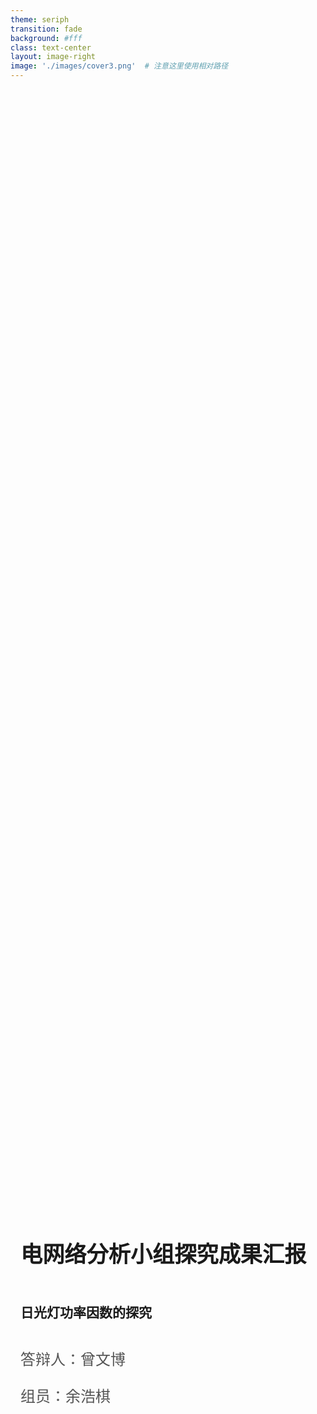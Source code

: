 ```yaml
---
theme: seriph
transition: fade
background: #fff
class: text-center
layout: image-right
image: './images/cover3.png'  # 注意这里使用相对路径
---
```


<style>
.blue-bold {
  color:rgb(5, 81, 156);
  font-weight: bold;
}
/* 这会应用于除第一页外的所有幻灯片 */
.slidev-layout:not(.slidev-page-1 .slidev-layout)::before {
  content: '';
  position: fixed;
  top: 10px;
  right: 10px;
  width: 140px;
  height: 60px;
  background-image: url('./images/ee.png'), url('./images/zju.png');
  background-position: right top, right 70px top;
  background-repeat: no-repeat;
  background-size: 60px auto;
  z-index: 100;
  pointer-events: none;
}

/* 首页左上角图标样式 */
.slidev-page-1 .slidev-layout::before {
  content: '';
  position: fixed;
  top: 10px;
  left: 10px;
  width: 140px;
  height: 60px;
  background-image: url('./images/ee.png'), url('./images/zju.png');
  background-position: left top, left 70px top;
  background-repeat: no-repeat;
  background-size: 60px auto;
  z-index: 100;
  pointer-events: none;
}

/* 目录样式 */
.custom-toc {
  width: 80%;
  margin: 40px auto;
  font-size: 1.3em;
  line-height: 1.8;
}

.toc-item {
  margin-bottom: 0.5em;
  display: flex;
}

.toc-number {
  width: 30px;
  text-align: right;
  margin-right: 10px;
}

.sub-toc-item {
  margin-left: 40px;
  display: flex;
}

.sub-toc-number {
  width: 30px;
  text-align: right;
  margin-right: 10px;
}

/* 高亮和暗化样式 */
.dimmed {
  opacity: 0.3;
}

.highlighted {
  color: #000000; /* 改为黑色 */
  font-weight: bold;
}

/* 首页特殊样式 */
.cover-content {
  display: flex;
  flex-direction: column;
  justify-content: center;
  height: 100%;
  padding: 0 1rem;
}

.cover-content h1 {
  font-size: 2.2rem;
  line-height: 1.3;
  margin-bottom: 1.5rem;
  font-weight: bold;
}

.cover-content .subtitle {
  font-size: 1.5rem;
  margin-top: 1.5rem;
  color: #555;
}

.cover-content .logos {
  margin-top: 3rem;
  display: flex;
  align-items: center;
}

.cover-content .logos img {
  height: 3rem;
  margin-right: 1.5rem;
}
</style>

<div class="cover-content">
  <h1>电网络分析小组探究成果汇报</h1>
  <h2>日光灯功率因数的探究</h2>
  <div class="subtitle">答辩人：曾文博</div>
  <div class="subtitle">组员：余浩棋</div>
</div>

---
layout: two-cols
hideInToc: true
---
# 目录 Table of Content

## 理论基础

<br>
    1. 关于奇次谐波的产生
    <br><br>
    2. 关于并联电容“谐波”放大效应
    <br><br>
    3. 关于非正弦下的功率——IEEE标准
<br><br>

## 实验验证
<br>
    1. 电流FFT
    <br>
    <br>
    2. 功率因数

::right::
# 关键问题 Crucial Problems

1. 为什么会产生谐波？
<br><br>
2. 为什么谐波频率都是基波频率的奇数倍？
<br><br>
2. 为什么并上电容之后才能观察到谐波？
    - 事实上，这也为三相电路实验中线电流提供了解释
<br><br>
3. 为什么功率表测不准？
<br><br>




---
layout: section
---

# 理论基础 <sup>[1]</sup> <sup>[2]</sup>

<div class="absolute bottom-4 left-10 right-10 text-xs text-gray-500">
  <hr class="border-t border-gray-300 w-1/3 mb-2 mt-8 ml-0">
  <p class="text-left"><sup>[1]</sup> "IEEE Standard Definitions for the Measurement of Electric Power Quantities Under Sinusoidal, Nonsinusoidal, Balanced, or Unbalanced Conditions," in IEEE Std 1459-2010 (Revision of IEEE Std 1459-2000), vol., no., pp.1-50, 19 March 2010, doi: 10.1109/IEEESTD.2010.5439063.</p>
  <p class="text-left"><sup>[2]</sup> 孔斌.并联电容器回路谐波放大及电能损耗特性的测试与分析[D].郑州大学,2004.</p>
</div>




---
layout: two-cols

---

# 关于奇数次谐波的产生

<div class="text-sm">

气体放电管（如日光灯灯管）的核心是一种气体放电现象。其导通过程具有高度的**非线性**。

为了数学上描述这种非线性，我们可以用一个（简化的）非线性函数来近似灯管的伏安特性 $i = f(v)$。一个常用的方法是**使用幂级数来表示**（假设在工作点附近可导）：

$$i(t) = a_0 + a_1v(t) + a_2v(t)^2 + a_3v(t)^3 + ...$$

其中 $a_0, a_1, a_2, a_3, ...$ 是描述非线性特性的系数。对于纯线性电阻，只有 $a_1$ 非零。

假设施加在灯管上的电压近似为正弦波：$v(t) = V_m \sin(\omega t)$。将其代入上述幂级数：

$$i(t) = a_0 + a_1(V_m\sin(\omega t)) + a_2(V_m\sin(\omega t))^2 \\+ a_3(V_m\sin(\omega t))^3 + ...$$

</div>

::right::

<div class="text-sm pt-10">

👉现在，我们需要使用三角函数恒等式来展开高次项：

$$\sin^2(\omega t) = (1 - \cos(2\omega t)) / 2$$

$$\sin^3(\omega t) = (3\sin(\omega t) - \sin(3\omega t)) / 4$$

$$\begin{aligned}
\sin^4(\omega t) &= \sin^2(\omega t) \cdot \sin^2(\omega t) \\
&= [(1 - \cos(2\omega t))/2]^2 \\
&= (1 - 2\cos(2\omega t) + \cos^2(2\omega t))/4 \\
&= (1 - 2\cos(2\omega t) + (1+\cos(4\omega t))/2)/4 \\
&= (3 - 4\cos(2\omega t) + \cos(4\omega t)) / 8
\end{aligned}$$

👉对于理想的气体放电（忽略电极材料、温度等不对称因素），在正半周和负半周施加相同大小的电压时，其电流响应的大小也应该是相同的，只是方向相反。即，伏安特性曲线 $i = f(v)$ 应该具有**中心对称性** (关于原点对称)。数学上，中心对称意味着 $f(-v) = -f(v)$。

这直接导致了**所有偶次幂的系数为零→所有偶次谐波系数为零**

</div>

---
layout: center
---
# 结论

<div class="grid grid-cols-2 gap-8 mt-8">
  <div class="bg-blue-100 border-l-4 border-blue-500 text-blue-700 p-4 rounded-lg shadow-md">
    <div class="flex items-center">
      <div class="text-2xl mr-4">💡</div>
      <div>
        <p class="font-bold">灯管是高次谐波的源头，这是一个非线性元件</p>
      </div>
    </div>
  </div>
  
  <div class="bg-blue-100 border-l-4 border-blue-500 text-blue-700 p-4 rounded-lg shadow-md">
    <div class="flex items-center">
      <div class="text-2xl mr-4">💡</div>
      <div>
        <p class="font-bold">谐波只会有奇次谐波，不会含有偶次分量</p>
      </div>
    </div>
  </div>
</div>


---
layout: two-cols
---

# 关于并联电容"谐波"放大效应

<div class="text-sm">



设电容器组末加串联电阻器。忽略电阻，则由图2.1知系统母线n次谐波电压为

$$U_n = \left|\frac{x_{sn} x_{cn}}{x_{sn} - x_{cn}}\right|I_n$$

注入系统的谐波电流为

$$I_{pn} = \left|\frac{x_{cn}}{x_{sn} - x_{cn}}\right|I_n$$

电容器支路的谐波电流为

$$I_{cn} = \left|\frac{x_{sn}}{x_{sn} - x_{cn}}\right|I_n$$

设电容器支路与系统等值支路的谐波电抗之比为α，即

$$\alpha = -x_{cn}/x_{sn} = \frac{x_c}{n^2x_s}$$



</div>

::right::
<br>
<div class="text-sm pt-10">
则母线谐波电压和支路谐波电流与总谐波电流In的比值与α有关，即

$$U_n/I_n = \left|\frac{\alpha}{1+\alpha}\right|x_{sn}$$

$$I_{pn}/I_n = \left|\frac{\alpha}{1+\alpha}\right|$$

$$I_{cn}/I_n = \left|\frac{1}{1+\alpha}\right|$$


</div>
<img src="/images/image.png" class="h-48 mx-auto my-2" />


---
layout: center
---

# 谐波放大效应分析

<div class="text-sm">

当$\alpha = -2$，即谐波次数$n = \sqrt{x_c/2x_s} = n_a$时，$I_{pn}/I_n = 2$，$I_{cn}/I_n = 1$，$U_n/I_n = 2x_{sn}$，注入系统的谐波电流被**放大1倍**。

当$\alpha = -1/2$，即谐波次数$n = \sqrt{2x_c/x_s} = n_b$时，$I_{pn}/I_n = 1$，$I_{cn}/I_n = 2$，$U_n/I_n = x_{sn}$，电容器支路的谐波电流被**放大1倍**。

当$\alpha = -1$，即谐波次数$n = \sqrt{x_c/x_s} = n_0$时，系统出现**并联谐振**，$I_{pn}$，$I_{cn}$和$U_n$都达到最大值，谐波放大达到最严重的程度。

显然$n_a < n_0 < n_b$。在谐波次数处于$n_a \leq n \leq n_b$范围内，谐波电流放大严重，这一谐波范围称为**严重放大区**。

</div>

---
layout: image
image: '/images/image 3.png'
class: 'bg-cover text-center flex flex-col justify-center'
style: |
  .slidev-layout {
    background-size: cover;
    background-position: center;
  }
  .slidev-layout h1, .slidev-layout p {
    text-align: center;
    width: 100%;
    color: white; /* 可根据背景图片调整文字颜色 */
    text-shadow: 1px 1px 3px rgba(0, 0, 0, 0.5); /* 添加文字阴影提高可读性 */
  }
---





<div class="grid grid-cols-2 gap-8 mt-8">
  <div class="bg-blue-100 border-l-4 border-blue-500 text-blue-700 p-4 rounded-lg shadow-md">
    <div class="flex items-center">
      <div class="text-2xl mr-4">💡</div>
      <div>
        <p class="font-bold">电容会放大谐波</p>
      </div>
    </div>
  </div>
  
  <div class="bg-blue-100 border-l-4 border-blue-500 text-blue-700 p-4 rounded-lg shadow-md">
    <div class="flex items-center">
      <div class="text-2xl mr-4">💡</div>
      <div>
        <p class="font-bold">这是无功补偿中常见的现象</p>
      </div>
    </div>
  </div>
</div>


---
layout: center
---

# IEEE标准
| Quantity or indicator | Combined | Fundamental powers | Nonfundamental powers |
| --- | --- | --- | --- |
| Apparent | $S$(VA) | $S_1$(VA) | $S_n S_h$(VA) |
| Active | $P$(W) | $P_1$(W) | $P_h$(W) |
| Nonactive | $N$(var) | $Q_1$(var) | $D_i D_v D_h$(var) |
| Line utilization | $PF = P/S$ | $PF_1 = P_1/S_1$ | — |
| Harmonic pollution | — | — | $S_n/S_1$ |




---
layout: image
image: '/images/image 1.png'
class: 'bg-cover text-center flex flex-col justify-center'
style: |
  .slidev-layout {
    background-size: cover;
    background-position: center;
  }
  .slidev-layout h1, .slidev-layout p {
    text-align: center;
    width: 100%;
    color: white; /* 可根据背景图片调整文字颜色 */
    text-shadow: 1px 1px 3px rgba(0, 0, 0, 0.5); /* 添加文字阴影提高可读性 */
  }
---



# IEEE标准文件

<div class="grid grid-cols-2 gap-8 mt-8">
  <div class="bg-blue-100 border-l-4 border-blue-500 text-blue-700 p-4 rounded-lg shadow-md">
    <div class="flex items-center">
      <div class="text-2xl mr-4">💡</div>
      <div>
        <p class="font-bold">IEEE给出了明确的定义和标准。在IEEE体系下，非正弦条件下不存在简单的无功的概念</p>
      </div>
    </div>
  </div>
  
  <div class="bg-blue-100 border-l-4 border-blue-500 text-blue-700 p-4 rounded-lg shadow-md">
    <div class="flex items-center">
      <div class="text-2xl mr-4">💡</div>
      <div>
        <p class="font-bold">重要的不是谁对谁错，而是给出一种定义，把事情说清楚</p>
      </div>
    </div>
  </div>
</div>



---
layout: section
---

# 实验验证 <sup>[1]</sup><sup>[2]</sup>

<div class="absolute bottom-4 left-10 right-10 text-xs text-gray-500">
  <hr class="border-t border-gray-300 w-1/3 mb-2 mt-8 ml-0">
  <p class="text-left"><sup>[1]</sup> 以下实验均采用采集卡自主编程完成；</p>
  <p class="text-left"><sup>[2]</sup> 考虑课堂展示效果，这里只展示了部分实验结果。完整实验内容将会以报告的形式上交；</p>
</div>

---

# 电流FFT

<div class="flex justify-center">
  <img src="/images/image 2.png" class="h-80" />
</div>



---


# 功率因数

|  | $PF_1$ | $PF_2$ |
| --- | --- | --- |
| $C= 0\mu F$ | 0.428 | 0.417 |
| $C= 3.0 \mu F$ | 0.905 | 0.858 |
| $C=3.9 \mu F$ | 1.000 | 0.875 |
- 第一种算法是采集卡编程计算的，具体算法是通过**计算相位差**换算得到功率因数
$$ PF = \cos{\theta_{shift}}$$

- 第二种算法是功率表读数，是通过有功功率/视在功率得到的

$$ PF = \frac{P}{S} \ne \frac{P}{\sqrt{P^2 + Q^2}}$$




---
layout: end
---

# 感谢观看，恳请指正！
